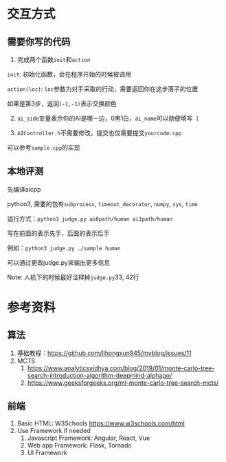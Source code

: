# 交互方式

## 需要你写的代码
1. 完成两个函数`init`和`action`

`init`: 初始化函数，会在程序开始的时候被调用

`action(loc)`: `loc`参数为对手采取的行动，需要返回你在这步落子的位置

如果是第3步，返回`(-1,-1)`表示交换颜色

2. `ai_side`变量表示你的AI是哪一边，0黑1白，`ai_name`可以随便填写（

3. `AIController.h`不需要修改，提交也仅需要提交`yourcode.cpp`

可以参考`sample.cpp`的实现

## 本地评测

先编译aicpp

python3, 需要的包有`subprocess`, `timeout_decorator`, `numpy`, `sys`, `time`

运行方式：`python3 judge.py ai0path/human ai1path/human`

写在前面的表示先手，后面的表示后手

例如：`python3 judge.py ./sample human`

可以通过更改judge.py来输出更多信息

Note: 人机下的时候最好注释掉`judge.py`33, 42行

# 参考资料
## 算法
1. 基础教程：https://github.com/lihongxun945/myblog/issues/11
2. MCTS
   1. https://www.analyticsvidhya.com/blog/2019/01/monte-carlo-tree-search-introduction-algorithm-deepmind-alphago/
   2. https://www.geeksforgeeks.org/ml-monte-carlo-tree-search-mcts/

## 前端

1. Basic HTML: W3Schools https://www.w3schools.com/html
2. Use Framework if needed
   1. Javascript Framework: Angular, React, Vue
   2. Web app Framework: Flask, Tornado
   3. UI Framework

